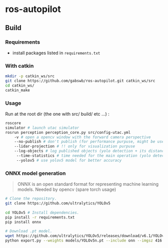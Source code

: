 # ros-autopilot
## Build
### Requirements
- install packages listed in `requirements.txt`
### With catkin
```sh
mkdir -p catkin_ws/src
git clone https://github.com/gabswb/ros-autopilot.git catkin_ws/src
cd catkin_ws/
catkin_make
```

### Usage
Run at the root dir (the one with src/ build/ etc ...)  :
```sh
roscore
simulator # launch utac simulator
rosrun perception perception_core.py src/config-utac.yml
    -v # open a opencv window with the forward camera perspective
    --no-publish # don't publish (for performance purpuse, might be useless)
    --lidar-projection # !! only for visualization purpuse 
    --log-objects # log published objects (yolo detection + its distance + its instance ID)
     --time-statistics # time needed for the main operation (yolo detection time, distance extraction time, ...)
     --yolov5 # use yolov5 model for better accuracy
```

### ONNX model generation
> ONNX is an open standard format for representing machine learning models. Needed by opencv (spare torch usage)
```bash
# Clone the repository. 
git clone https://github.com/ultralytics/YOLOv5
 
cd YOLOv5 # Install dependencies.
pip install -r requirements.txt
pip install onnx
 
# Download .pt model.
wget https://github.com/ultralytics/YOLOv5/releases/download/v6.1/YOLOv5n.pt
python export.py --weights models/YOLOv5n.pt --include onn --imgsz 416 416 --simplify --opset 11
```